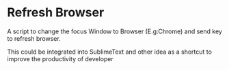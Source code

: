 # Refresh Browser

A script to change the focus Window to Browser (E.g:Chrome) and send key to refresh browser.

This could be integrated into SublimeText and other idea as a shortcut to improve the productivity of developer

